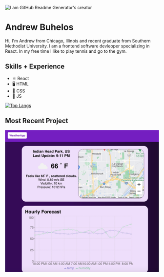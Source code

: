 ![I am GitHub Readme Generator's creator](https://media-exp2.licdn.com/dms/image/C5616AQFCdxUwp-eiag/profile-displaybackgroundimage-shrink_350_1400/0/1650733647041?e=1660176000&v=beta&t=dFJ2Vqy0Q8IEYiVWkbpHTXCc4rfhxs3NPiUdKxuMWSc)

# Andrew Buhelos

Hi, I'm Andrew from Chicago, Illinois and recent graduate from Southern Methodist University. I am a frontend software devleoper specializing in React. In my free time I like to play tennis and go to the gym.

## Skills + Experience

- ⚛️ React 
- 🖥 HTML
- 💅 CSS
- 📝 JS

[![Top Langs](https://github-readme-stats.vercel.app/api/top-langs/?username=abuhelos&layout=compact)](https://github.com/abuhelos/github-readme-stats)

## Most Recent Project
<a href="https://abuhelos.github.io/weather-app/"><img src="Weather.jpg" height="auto" /></a>
